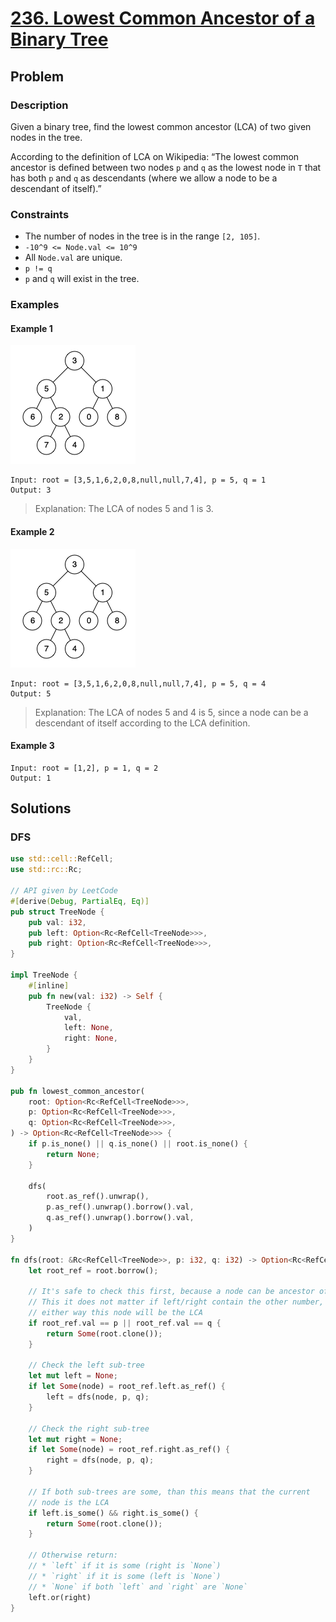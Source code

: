 # [236. Lowest Common Ancestor of a Binary Tree](https://leetcode.com/problems/lowest-common-ancestor-of-a-binary-tree/)

## Problem

### Description

Given a binary tree, find the lowest common ancestor (LCA) of two given nodes in
the tree.

According to the definition of LCA on Wikipedia: “The lowest common ancestor is
defined between two nodes `p` and `q` as the lowest node in `T` that has
both `p` and `q` as descendants (where we allow a node to be a descendant of
itself).”

### Constraints

* The number of nodes in the tree is in the range `[2, 105]`.
* `-10^9 <= Node.val <= 10^9`
* All `Node.val` are unique.
* `p != q`
* `p` and `q` will exist in the tree.

### Examples

#### Example 1

![image](resources/236/ex1.png)

```text
Input: root = [3,5,1,6,2,0,8,null,null,7,4], p = 5, q = 1
Output: 3
```

> Explanation: The LCA of nodes 5 and 1 is 3.

#### Example 2

![image](resources/236/ex2.png)

```text
Input: root = [3,5,1,6,2,0,8,null,null,7,4], p = 5, q = 4
Output: 5
```

> Explanation: The LCA of nodes 5 and 4 is 5, since a node can be a descendant
> of itself according to the LCA definition.

#### Example 3

```text
Input: root = [1,2], p = 1, q = 2
Output: 1
```

## Solutions

### DFS

```rust
use std::cell::RefCell;
use std::rc::Rc;

// API given by LeetCode
#[derive(Debug, PartialEq, Eq)]
pub struct TreeNode {
    pub val: i32,
    pub left: Option<Rc<RefCell<TreeNode>>>,
    pub right: Option<Rc<RefCell<TreeNode>>>,
}

impl TreeNode {
    #[inline]
    pub fn new(val: i32) -> Self {
        TreeNode {
            val,
            left: None,
            right: None,
        }
    }
}

pub fn lowest_common_ancestor(
    root: Option<Rc<RefCell<TreeNode>>>,
    p: Option<Rc<RefCell<TreeNode>>>,
    q: Option<Rc<RefCell<TreeNode>>>,
) -> Option<Rc<RefCell<TreeNode>>> {
    if p.is_none() || q.is_none() || root.is_none() {
        return None;
    }

    dfs(
        root.as_ref().unwrap(),
        p.as_ref().unwrap().borrow().val,
        q.as_ref().unwrap().borrow().val,
    )
}

fn dfs(root: &Rc<RefCell<TreeNode>>, p: i32, q: i32) -> Option<Rc<RefCell<TreeNode>>> {
    let root_ref = root.borrow();

    // It's safe to check this first, because a node can be ancestor of itself.
    // This it does not matter if left/right contain the other number, because 
    // either way this node will be the LCA
    if root_ref.val == p || root_ref.val == q {
        return Some(root.clone());
    }

    // Check the left sub-tree
    let mut left = None;
    if let Some(node) = root_ref.left.as_ref() {
        left = dfs(node, p, q);
    }

    // Check the right sub-tree
    let mut right = None;
    if let Some(node) = root_ref.right.as_ref() {
        right = dfs(node, p, q);
    }

    // If both sub-trees are some, than this means that the current 
    // node is the LCA
    if left.is_some() && right.is_some() {
        return Some(root.clone());
    }

    // Otherwise return:
    // * `left` if it is some (right is `None`)
    // * `right` if it is some (left is `None`)
    // * `None` if both `left` and `right` are `None`
    left.or(right)
}
```
